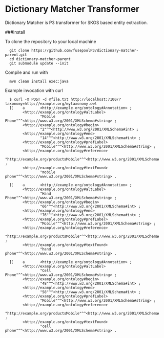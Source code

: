 Dictionary Matcher Transformer
=========================
Dictionary Matcher is P3 transformer for SKOS based entity extraction. 

###Install

To clone the repository to your local machine

      git clone https://github.com/fusepoolP3/dictionary-matcher-parent.git
      cd dictionary-matcher-parent
      git submodule update --init

Compile and run with

      mvn clean install exec:java

Example invocation with curl

      $ curl -X POST -d @file.txt http://localhost:7100/?taxonomy=http://example.org/mytaxonomy.owl
      []    a       <http://example.org/ontology#Annotation> ;
            <http://example.org/ontology#altLabel>
                    "Mobile Phone"^^<http://www.w3.org/2001/XMLSchema#string> ;
            <http://example.org/ontology#begin>
                    "2"^^<http://www.w3.org/2001/XMLSchema#int> ;
            <http://example.org/ontology#end>
                    "14"^^<http://www.w3.org/2001/XMLSchema#int> ;
            <http://example.org/ontology#prefLabel>
                    "Mobile"^^<http://www.w3.org/2001/XMLSchema#string> ;
            <http://example.org/ontology#reference>
                    "http://example.org/productsMobile"^^<http://www.w3.org/2001/XMLSchema#anyURI> ;
            <http://example.org/ontology#textFound>
                    "mobile phone"^^<http://www.w3.org/2001/XMLSchema#string> .
      
      []    a       <http://example.org/ontology#Annotation> ;
            <http://example.org/ontology#altLabel>
                    "Hand Phone"^^<http://www.w3.org/2001/XMLSchema#string> ;
            <http://example.org/ontology#begin>
                    "66"^^<http://www.w3.org/2001/XMLSchema#int> ;
            <http://example.org/ontology#end>
                    "76"^^<http://www.w3.org/2001/XMLSchema#int> ;
            <http://example.org/ontology#prefLabel>
                    "Mobile"^^<http://www.w3.org/2001/XMLSchema#string> ;
            <http://example.org/ontology#reference>
                    "http://example.org/productsMobile"^^<http://www.w3.org/2001/XMLSchema#anyURI> ;
            <http://example.org/ontology#textFound>
                    "hand phone"^^<http://www.w3.org/2001/XMLSchema#string> .
      
      []    a       <http://example.org/ontology#Annotation> ;
            <http://example.org/ontology#altLabel>
                    "Cell Phone"^^<http://www.w3.org/2001/XMLSchema#string> ;
            <http://example.org/ontology#begin>
                    "48"^^<http://www.w3.org/2001/XMLSchema#int> ;
            <http://example.org/ontology#end>
                    "58"^^<http://www.w3.org/2001/XMLSchema#int> ;
            <http://example.org/ontology#prefLabel>
                    "Mobile"^^<http://www.w3.org/2001/XMLSchema#string> ;
            <http://example.org/ontology#reference>
                    "http://example.org/productsMobile"^^<http://www.w3.org/2001/XMLSchema#anyURI> ;
            <http://example.org/ontology#textFound>
                    "cell phone"^^<http://www.w3.org/2001/XMLSchema#string> .
